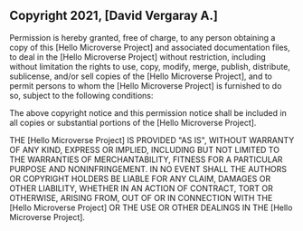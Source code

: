 ## Copyright 2021, [David Vergaray A.]

Permission is hereby granted, free of charge, to any person obtaining a copy of this [Hello Microverse Project] and associated documentation files, to deal in the [Hello Microverse Project] without restriction, including without limitation the rights to use, copy, modify, merge, publish, distribute, sublicense, and/or sell copies of the [Hello Microverse Project], and to permit persons to whom the [Hello Microverse Project] is furnished to do so, subject to the following conditions:

The above copyright notice and this permission notice shall be included in all copies or substantial portions of the [Hello Microverse Project].

THE [Hello Microverse Project] IS PROVIDED "AS IS", WITHOUT WARRANTY OF ANY KIND, EXPRESS OR IMPLIED, INCLUDING BUT NOT LIMITED TO THE WARRANTIES OF MERCHANTABILITY, FITNESS FOR A PARTICULAR PURPOSE AND NONINFRINGEMENT. IN NO EVENT SHALL THE AUTHORS OR COPYRIGHT HOLDERS BE LIABLE FOR ANY CLAIM, DAMAGES OR OTHER LIABILITY, WHETHER IN AN ACTION OF CONTRACT, TORT OR OTHERWISE, ARISING FROM, OUT OF OR IN CONNECTION WITH THE [Hello Microverse Project] OR THE USE OR OTHER DEALINGS IN THE [Hello Microverse Project].

